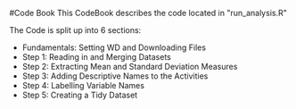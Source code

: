 #Code Book
This CodeBook describes the code located in "run_analysis.R"

The Code is split up into 6 sections:
* Fundamentals: Setting WD and Downloading Files
* Step 1: Reading in and Merging Datasets
* Step 2: Extracting Mean and Standard Deviation Measures
* Step 3: Adding Descriptive Names to the Activities
* Step 4: Labelling Variable Names
* Step 5: Creating a Tidy Dataset
